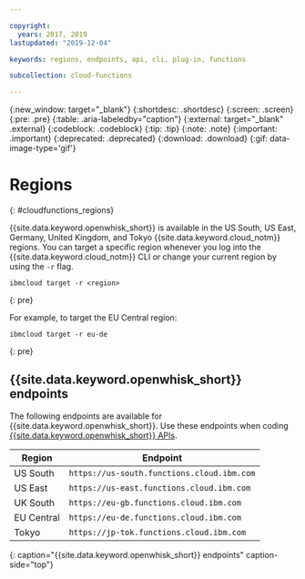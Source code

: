 ```yaml
---

copyright:
  years: 2017, 2019
lastupdated: "2019-12-04"

keywords: regions, endpoints, api, cli, plug-in, functions

subcollection: cloud-functions

---
```


{:new_window: target="_blank"}
{:shortdesc: .shortdesc}
{:screen: .screen}
{:pre: .pre}
{:table: .aria-labeledby="caption"}
{:external: target="_blank" .external}
{:codeblock: .codeblock}
{:tip: .tip}
{:note: .note}
{:important: .important}
{:deprecated: .deprecated}
{:download: .download}
{:gif: data-image-type='gif'}


# Regions
{: #cloudfunctions_regions}

{{site.data.keyword.openwhisk_short}} is available in the US South, US East, Germany, United Kingdom, and Tokyo {{site.data.keyword.cloud_notm}} regions. You can target a specific region whenever you log into the {{site.data.keyword.cloud_notm}} CLI or change your current region by using the `-r` flag.

```
ibmcloud target -r <region>
```
{: pre}

For example, to target the EU Central region:

```
ibmcloud target -r eu-de
```
{: pre}


## {{site.data.keyword.openwhisk_short}} endpoints

The following endpoints are available for {{site.data.keyword.openwhisk_short}}.  Use these endpoints when coding   [{{site.data.keyword.openwhisk_short}} APIs](https://cloud.ibm.com/apidocs/functions).

| Region | Endpoint |
| --------- | -------- |
| US South | `https://us-south.functions.cloud.ibm.com` |
| US East | `https://us-east.functions.cloud.ibm.com` |
| UK South | `https://eu-gb.functions.cloud.ibm.com` |
| EU Central | `https://eu-de.functions.cloud.ibm.com` |
| Tokyo | `https://jp-tok.functions.cloud.ibm.com` |
{: caption="{{site.data.keyword.openwhisk_short}} endpoints" caption-side="top"}
